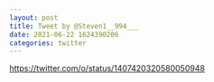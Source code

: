 ```yaml
--- 
layout: post 
title: Tweet by @Steven1__994___ 
date: 2021-06-22 1624390206 
categories: twitter 
--- 
```

https://twitter.com/o/status/1407420320580050948